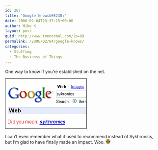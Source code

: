 ```yaml
---
id: 287
title: 'Google knows&#8230;'
date: 2006-02-04T23:37:15+00:00
author: Mike K
layout: post
guid: http://www.toonormal.com/?p=89
permalink: /2006/02/04/google-knows/
categories:
  - Stuffing
  - The Business of Things
---
```

One way to know if you&#8217;re established on the net.

![Google Knows...](/content/sykgoog.gif)

I can&#8217;t even remember what it used to recommend instead of Sykhronics, but I&#8217;m glad to have finally made an impact. Woo. <img src='/wp-includes/images/smilies/icon_biggrin.gif' alt=':D' class='wp-smiley' />